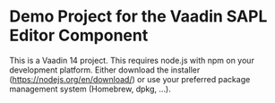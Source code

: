 # Demo Project for the Vaadin SAPL Editor Component

This is a Vaadin 14 project. This requires node.js with npm on your development platform.
Either download the installer (https://nodejs.org/en/download/) or use your preferred package management system (Homebrew, dpkg, …​).


